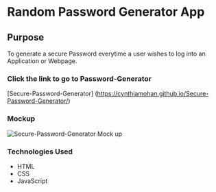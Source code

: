 # Random Password Generator App
## Purpose
To generate a secure Password everytime a user wishes to log into an Application or Webpage.
### Click the link to go to Password-Generator
[Secure-Password-Generator] (https://cynthiamohan.github.io/Secure-Password-Generator/)
### Mockup
![Secure-Password-Generator Mock up](../Assets/Images/SPG-mockup.png)
### Technologies Used
* HTML
* CSS
* JavaScript